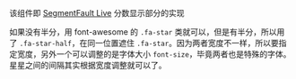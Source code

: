 该组件即 [SegmentFault Live](https://segmentfault.com/lives) 分数显示部分的实现

如果没有半分，用 font-awesome 的 `.fa-star` 类就可以，但是有半分，所以用了 `.fa-star-half`，在同一位置遮住 `.fa-star`。因为两者宽度不一样，所以要指定宽度，另外一个可以调整的是字体大小 `font-size`，毕竟两者也是特殊的字体。星星之间的间隔其实根据宽度调整就可以了。